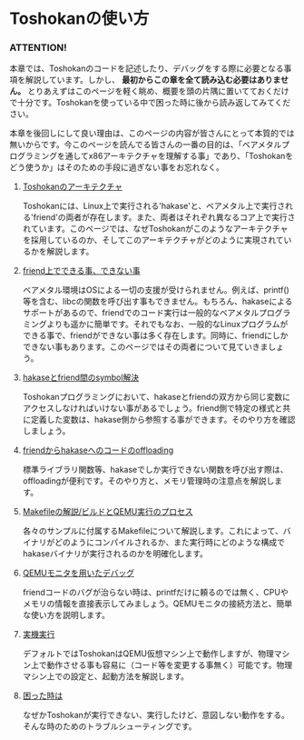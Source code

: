 # Toshokanの使い方

### ATTENTION!

本章では、Toshokanのコードを記述したり、デバッグをする際に必要となる事項を解説しています。しかし、 **最初からこの章を全て読み込む必要はありません。** とりあえずはこのページを軽く眺め、概要を頭の片隅に置いてておくだけで十分です。Toshokanを使っている中で困った時に後から読み返してみてください。

本章を後回しにして良い理由は、このページの内容が皆さんにとって本質的では無いからです。今このページを読んでる皆さんの一番の目的は、「ベアメタルプログラミングを通してx86アーキテクチャを理解する事」であり、「Toshokanをどう使うか」はそのための手段に過ぎない事をお忘れなく。


1. [Toshokanのアーキテクチャ](./architecture/)

    Toshokanには、Linux上で実行される'hakase'と、ベアメタル上で実行される'friend'の両者が存在します。また、両者はそれぞれ異なるコア上で実行されています。このページでは、なぜToshokanがこのようなアーキテクチャを採用しているのか、そしてこのアーキテクチャがどのように実現されているかを解説します。

1. [friend上でできる事、できない事](./friend/)

    ベアメタル環境はOSによる一切の支援が受けられません。例えば、printf()等を含む、libcの関数を呼び出す事もできません。もちろん、hakaseによるサポートがあるので、friendでのコード実行は一般的なベアメタルプログラミングよりも遥かに簡単です。それでもなお、一般的なLinuxプログラムができる事で、friendができない事は多く存在します。同時に、friendにしかできない事もあります。このページではその両者について見ていきましょう。

1. [hakaseとfriend間のsymbol解決](./symbol_resolution/)

    Toshokanプログラミングにおいて、hakaseとfriendの双方から同じ変数にアクセスしなければいけない事があるでしょう。friend側で特定の様式と共に定義した変数は、hakase側から参照する事ができます。そのやり方を確認しましょう。

1. [friendからhakaseへのコードのoffloading](./offloading/)

   標準ライブラリ関数等、hakaseでしか実行できない関数を呼び出す際は、offloadingが便利です。そのやり方と、メモリ管理時の注意点を解説します。

1. [Makefileの解説/ビルドとQEMU実行のプロセス](./makefile/)

   各々のサンプルに付属するMakefileについて解説します。これによって、バイナリがどのようにコンパイルされるか、また実行時にどのような構成でhakaseバイナリが実行されるのかを明確化します。

1. [QEMUモニタを用いたデバッグ](./monitor/)

   friendコードのバグが治らない時は、printfだけに頼るのでは無く、CPUやメモリの情報を直接表示してみましょう。QEMUモニタの接続方法と、簡単な使い方を説明します。

1. [実機実行](./physical_machine/)

   デフォルトではToshokanはQEMU仮想マシン上で動作しますが、物理マシン上で動作させる事も容易に（コード等を変更する事無く）可能です。物理マシン上での設定と、起動方法を解説します。

1. [困った時は](./q_and_a/)

   なぜかToshokanが実行できない、実行したけど、意図しない動作をする。そんな時のためのトラブルシューティングです。

<!--
1. hakaseの活用例

    hakaseは、一般的に高い技術が必要とされるベアメタルプログラミングを極限まで平易にしてくれる物です。皆さんがhakaseを用いて具体的にどのような事ができるか見てみましょう。
-->